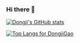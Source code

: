 ### Hi there 👋

<!--
**DongjiGao/DongjiGao** is a ✨ _special_ ✨ repository because its `README.md` (this file) appears on your GitHub profile.

Here are some ideas to get you started:

- 🔭 I’m currently working on ASR
- 🌱 I’m currently learning ...
- 👯 I’m looking to collaborate on ...
- 🤔 I’m looking for help with ...
- 💬 Ask me about ...
- 📫 How to reach me: dgao5@jhu.edu
- 😄 Pronouns: ...
- ⚡ Fun fact: ...
-->

[![Dongji's GitHub stats](https://github-readme-stats.vercel.app/api?username=DongjiGao&count_private=true&show_icons=true&theme=Gradient&include_all_commits=true)
](https://github.com/DongjiGao)

[![Top Langs for DongjiGao](https://github-readme-stats.vercel.app/api/top-langs/?username=dongjigao&layout=compact&theme=Gradient)](https://github.com/DongjiGao)
